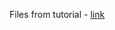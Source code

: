 Files from tutorial - [link](https://www.youtube.com/watch?v=kByr0ifju4k&index=5&list=PL0eyrZgxdwhwBToawjm9faF1ixePexft-)
